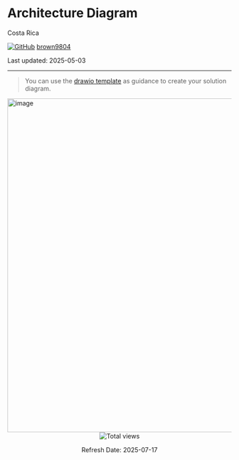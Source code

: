 # Architecture Diagram

Costa Rica

[![GitHub](https://img.shields.io/badge/--181717?logo=github&logoColor=ffffff)](https://github.com/)
[brown9804](https://github.com/brown9804)

Last updated: 2025-05-03

------------------------------------------

> You can use the [drawio template](./FabricMedallionArch.drawio) as guidance to create your solution diagram.

<img width="750" alt="image" src="https://github.com/user-attachments/assets/0630fb8c-29a5-499c-bfa9-f252af7debbc">

<!-- START BADGE -->
<div align="center">
  <img src="https://img.shields.io/badge/Total%20views-63-limegreen" alt="Total views">
  <p>Refresh Date: 2025-07-17</p>
</div>
<!-- END BADGE -->
